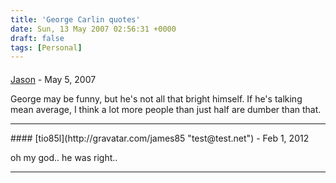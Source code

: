 ```yaml
---
title: 'George Carlin quotes'
date: Sun, 13 May 2007 02:56:31 +0000
draft: false
tags: [Personal]
---
```



#### 
[Jason](http://glutt.com "jlc@glutt.com") - <time datetime="2007-05-18 02:38:38">May 5, 2007</time>

George may be funny, but he's not all that bright himself. If he's talking mean average, I think a lot more people than just half are dumber than that.
<hr />
#### 
[tio85l](http://gravatar.com/james85 "test@test.net") - <time datetime="2012-02-27 07:49:53">Feb 1, 2012</time>

oh my god.. he was right..
<hr />
